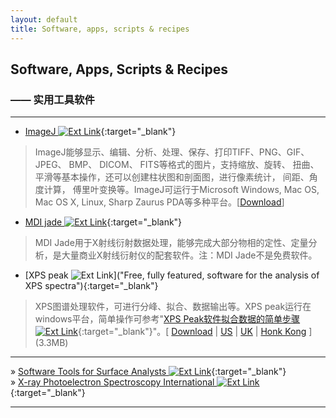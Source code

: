 ```yaml
---
layout: default
title: Software, apps, scripts & recipes
---
```

## Software, Apps, Scripts & Recipes

### —— 实用工具软件

***

- [ImageJ  ![Ext Link][i1]](http://rsb.info.nih.gov/ij/index.html "Image processing and analysis"){:target="_blank"}

> ImageJ能够显示、编辑、分析、处理、保存、打印TIFF、PNG、GIF、 JPEG、 BMP、 DICOM、 FITS等格式的图片，支持缩放、旋转、 扭曲、平滑等基本操作，还可以创建柱状图和剖面图，进行像素统计， 间距、角度计算， 傅里叶变换等。ImageJ可运行于Microsoft Windows, Mac OS, Mac OS X, Linux, Sharp Zaurus PDA等多种平台。[[Download](http://rsb.info.nih.gov/ij/download.html "Download right now")]

- [MDI jade  ![Ext Link][i1]](http://www.materialsdata.com/ "Industry standard for XRD processing"){:target="_blank"}

> MDI Jade用于X射线衍射数据处理，能够完成大部分物相的定性、定量分析，是大量商业X射线衍射仪的配套软件。注：MDI Jade不是免费软件。

- [XPS peak ![Ext Link][i1]]("Free, fully featured, software for the analysis of XPS spectra"){:target="_blank"}

> XPS图谱处理软件，可进行分峰、拟合、数据输出等。XPS peak运行在windows平台，简单操作可参考"[XPS Peak软件拟合数据的简单步骤   ![Ext Link][i1]](http://www.xieshil.com/post/49683.htm "XPS Peak软件拟合数据的简单步骤"){:target="_blank"}"。[ [Download][xpspeak1] | [US][xpspeak1] | [UK][xpspeak2] | [Honk Kong][xpspeak3] ](3.3MB)

[xpspeak1]:http://www.uksaf.org/xpspeak41.zip "Download right now"
[xpspeak2]:http://www.dionea.demon.co.uk/xpspeak41.zip "Download from UK mirror"
[xpspeak3]:http://sun1.phy.cuhk.edu.hk/~surface/XPSPEAK/Xpspeak41.zip "Download from HK mirror"

***
 
&raquo; [Software Tools for Surface Analysts  ![Ext Link][i1]](http://www.uksaf.org/software.html "Software Tools for the Modelling, Analysis and Vsualisation of Surface Science Data"){:target="_blank"}  
&raquo; [X-ray Photoelectron Spectroscopy International  ![Ext Link][i1]](http://www.xpsdata.com/ "Digital XPS Databases with 70,000+ Monochromatic XPS Spectra, XPS Books, XPS Software"){:target="_blank"}

***

[i1]:{{site.baseurl}}images/ext.png